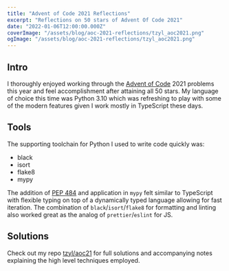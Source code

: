 ```yaml
---
title: "Advent of Code 2021 Reflections"
excerpt: "Reflections on 50 stars of Advent Of Code 2021"
date: "2022-01-06T12:00:00.000Z"
coverImage: "/assets/blog/aoc-2021-reflections/tzyl_aoc2021.png"
ogImage: "/assets/blog/aoc-2021-reflections/tzyl_aoc2021.png"
---
```


## Intro

I thoroughly enjoyed working through the [Advent of Code] 2021 problems this
year and feel accomplishment after attaining all 50 stars. My language of choice
this time was Python 3.10 which was refreshing to play with some of the modern
features given I work mostly in TypeScript these days.

## Tools

The supporting toolchain for Python I used to write code quickly was:

- black
- isort
- flake8
- mypy

The addition of [PEP 484] and application in `mypy` felt similar to TypeScript
with flexible typing on top of a dynamically typed language allowing for fast
iteration. The combination of `black`/`isort`/`flake8` for formatting and
linting also worked great as the analog of `prettier`/`eslint` for JS.

## Solutions

Check out my repo [tzyl/aoc21] for full solutions and accompanying notes
explaining the high level techniques employed.

[advent of code]: https://adventofcode.com
[pep 484]: https://www.python.org/dev/peps/pep-0484
[tzyl/aoc21]: https://github.com/tzyl/aoc21
